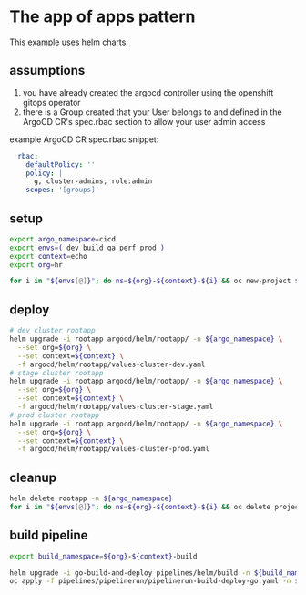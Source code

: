 # The app of apps pattern

This example uses helm charts.

## assumptions

1. you have already created the argocd controller using the openshift gitops operator
2. there is a Group created that your User belongs to and defined in the ArgoCD CR's spec.rbac section to allow your user admin access

example ArgoCD CR spec.rbac snippet:

```yaml
  rbac:
    defaultPolicy: ''
    policy: |
      g, cluster-admins, role:admin
    scopes: '[groups]'
```

## setup

```sh
export argo_namespace=cicd
export envs=( dev build qa perf prod )
export context=echo
export org=hr

for i in "${envs[@]}"; do ns=${org}-${context}-${i} && oc new-project ${ns} && oc label namespace ${ns} argocd.argoproj.io/managed-by=${argo_namespace}; done
```

## deploy

```sh
# dev cluster rootapp
helm upgrade -i rootapp argocd/helm/rootapp/ -n ${argo_namespace} \
  --set org=${org} \
  --set context=${context} \
  -f argocd/helm/rootapp/values-cluster-dev.yaml
# stage cluster rootapp
helm upgrade -i rootapp argocd/helm/rootapp/ -n ${argo_namespace} \
  --set org=${org} \
  --set context=${context} \
  -f argocd/helm/rootapp/values-cluster-stage.yaml
# prod cluster rootapp
helm upgrade -i rootapp argocd/helm/rootapp/ -n ${argo_namespace} \
  --set org=${org} \
  --set context=${context} \
  -f argocd/helm/rootapp/values-cluster-prod.yaml
```

## cleanup

```sh
helm delete rootapp -n ${argo_namespace}
for i in "${envs[@]}"; do ns=${org}-${context}-${i} && oc delete project ${ns}; done
```

## build pipeline

```sh
export build_namespace=${org}-${context}-build
```

```sh
helm upgrade -i go-build-and-deploy pipelines/helm/build -n ${build_namespace} --set-file quay.dockerconfigjson=trevorbox-deployer-auth.json --create-namespace
oc apply -f pipelines/pipelinerun/pipelinerun-build-deploy-go.yaml -n ${build_namespace}
```
